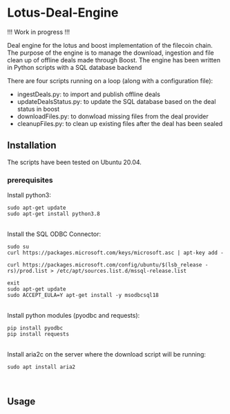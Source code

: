 # Lotus-Deal-Engine

!!! Work in progress !!!

Deal engine for the lotus and boost implementation of the filecoin chain.
The purpose of the engine is to manage the download, ingestion and file clean up of offline deals made through Boost.
The engine has been written in Python scripts with a SQL database backend

There are four scripts running on a loop (along with a configuration file):
- ingestDeals.py: to import and publish offline deals
- updateDealsStatus.py: to update the SQL database based on the deal status in boost
- downloadFiles.py: to donwload missing files from the deal provider
- cleanupFiles.py: to clean up existing files after the deal has been sealed

## Installation
The scripts have been tested on Ubuntu 20.04.
### prerequisites
Install python3:<br>

```
sudo apt-get update
sudo apt-get install python3.8 
```
<br>
Install the SQL ODBC Connector:<br>

```
sudo su
curl https://packages.microsoft.com/keys/microsoft.asc | apt-key add -

curl https://packages.microsoft.com/config/ubuntu/$(lsb_release -rs)/prod.list > /etc/apt/sources.list.d/mssql-release.list

exit
sudo apt-get update
sudo ACCEPT_EULA=Y apt-get install -y msodbcsql18 
```
<br>
Install python modules (pyodbc and requests):<br>

``` 
pip install pyodbc
pip install requests
```
<br>
Install aria2c on the server where the download script will be running:<br>

```
sudo apt install aria2
```
<br>

## Usage
